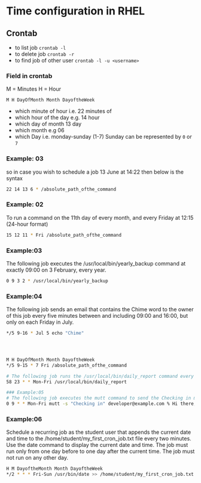 # Time configuration in RHEL

## Crontab

- to list job `crontab -l`
- to delete job `crontab -r`
- to find job of other user `crontab -l -u <username>`
  
### Field in crontab

M = Minutes
H = Hour

`M H DayOfMonth Month DayoftheWeek`

- which minute of hour i.e. 22 minutes of
- which hour of the day e.g. 14 hour
- which day of month 13 day
- which month e.g 06
- which Day i.e. monday-sunday (1-7) Sunday can be represented by `0` or `7`

### Example: 03

so in case you wish to schedule a job 13 June at 14:22 then below is the syntax

```bash
22 14 13 6 * /absolute_path_ofthe_command
```

### Example: 02

To run a command on the 11th day of every month, and every Friday at 12:15 (24-hour format)

```bash
15 12 11 * Fri /absolute_path_ofthe_command
```

### Example:03

The following job executes the /usr/local/bin/yearly_backup command at exactly 09:00 on 3 February, every year.

```bash
0 9 3 2 * /usr/local/bin/yearly_backup
```

### Example:04

The following job sends an email that contains the Chime word to the owner of this job every five minutes between and including 09:00 and 16:00, but only on each Friday in July.

```bash
*/5 9-16 * Jul 5 echo "Chime"




M H DayOfMonth Month DayoftheWeek
*/5 9-15 * 7 Fri /absolute_path_ofthe_command

# The following job runs the /usr/local/bin/daily_report command every working day (Monday to Friday) two minutes before midnight.
58 23 * * Mon-Fri /usr/local/bin/daily_report

### Example:05
# The following job executes the mutt command to send the Checking in mail message to the developer@example.com recipient every working day (Monday to Friday), at 9 AM.
0 9 * * Mon-Fri mutt -s "Checking in" developer@example.com % Hi there, just checking in.

```

### Example:06

Schedule a recurring job as the student user that appends the current date and time to the /home/student/my_first_cron_job.txt file every two minutes. 
Use the date command to display the current date and time. 
The job must run only from one day before to one day after the current time. The job must not run on any other day.

```bash
H M DayoftheMonth Month DayoftheWeek
*/2 * * * Fri-Sun /usr/bin/date >> /home/student/my_first_cron_job.txt
